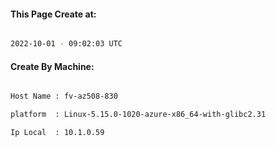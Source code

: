 
   
#### This Page Create at:

```bash

2022-10-01 - 09:02:03 UTC

```

#### Create By Machine:

```bash

Host Name : fv-az508-830

platform  : Linux-5.15.0-1020-azure-x86_64-with-glibc2.31

Ip Local  : 10.1.0.59

```

